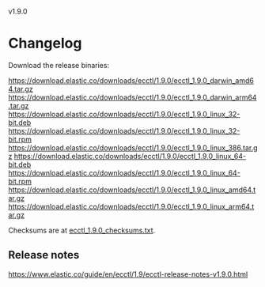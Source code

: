 v1.9.0

# Changelog

Download the release binaries:

<https://download.elastic.co/downloads/ecctl/1.9.0/ecctl_1.9.0_darwin_amd64.tar.gz>
<https://download.elastic.co/downloads/ecctl/1.9.0/ecctl_1.9.0_darwin_arm64.tar.gz>
<https://download.elastic.co/downloads/ecctl/1.9.0/ecctl_1.9.0_linux_32-bit.deb>
<https://download.elastic.co/downloads/ecctl/1.9.0/ecctl_1.9.0_linux_32-bit.rpm>
<https://download.elastic.co/downloads/ecctl/1.9.0/ecctl_1.9.0_linux_386.tar.gz>
<https://download.elastic.co/downloads/ecctl/1.9.0/ecctl_1.9.0_linux_64-bit.deb>
<https://download.elastic.co/downloads/ecctl/1.9.0/ecctl_1.9.0_linux_64-bit.rpm>
<https://download.elastic.co/downloads/ecctl/1.9.0/ecctl_1.9.0_linux_amd64.tar.gz>
<https://download.elastic.co/downloads/ecctl/1.9.0/ecctl_1.9.0_linux_arm64.tar.gz>

Checksums are at [ecctl_1.9.0_checksums.txt](https://download.elastic.co/downloads/ecctl/1.9.0/ecctl_1.9.0_checksums.txt).

## Release notes

<https://www.elastic.co/guide/en/ecctl/1.9/ecctl-release-notes-v1.9.0.html>
